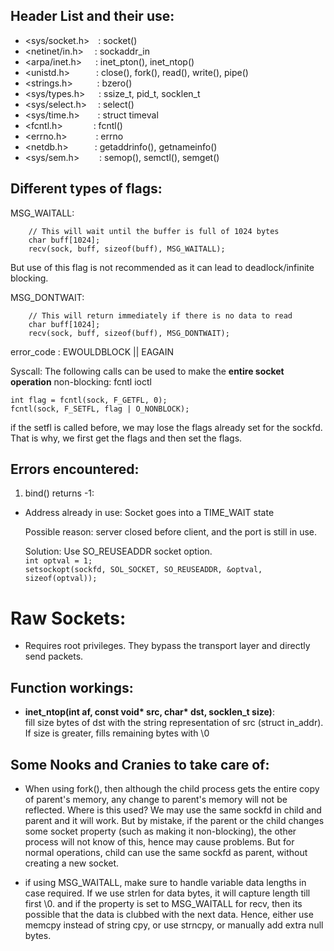 ## Header List and their use:
- <sys/socket.h>&emsp;: socket()
- <netinet/in.h>&nbsp;&emsp;: sockaddr_in
- <arpa/inet.h>&nbsp;&nbsp;&emsp;: inet_pton(), inet_ntop()
- <unistd.h>&emsp;&emsp;&emsp;: close(), fork(), read(), write(), pipe()
- <strings.h>&emsp;&emsp;&ensp;&nbsp;: bzero()
- <sys/types.h> &emsp;&nbsp;: ssize_t, pid_t, socklen_t
- <sys/select.h>&emsp;&nbsp;: select()
- <sys/time.h> &emsp;&ensp;&nbsp;: struct timeval
- <fcntl.h>&emsp;&emsp;&emsp;&ensp;: fcntl()
- <errno.h>&emsp;&emsp;&emsp;&nbsp;: errno
- <netdb.h>&emsp;&emsp;&emsp;: getaddrinfo(), getnameinfo()
- <sys/sem.h>&emsp;&emsp;&nbsp;: semop(), semctl(), semget()

## Different types of flags:

MSG_WAITALL: 
```
    // This will wait until the buffer is full of 1024 bytes
    char buff[1024];
    recv(sock, buff, sizeof(buff), MSG_WAITALL);
```

But use of this flag is not recommended as it can lead to deadlock/infinite blocking.

MSG_DONTWAIT:
```
    // This will return immediately if there is no data to read
    char buff[1024];
    recv(sock, buff, sizeof(buff), MSG_DONTWAIT);
```

error_code : EWOULDBLOCK || EAGAIN

Syscall:
The following calls can be used to make the **entire socket operation** non-blocking:
fcntl
ioctl

```
int flag = fcntl(sock, F_GETFL, 0);
fcntl(sock, F_SETFL, flag | O_NONBLOCK);
```

if the setfl is called before, we may lose the flags already set for the sockfd. That is why, 
we first get the flags and then set the flags.

## Errors encountered:
1. bind() returns -1:
- Address already in use:
    Socket goes into a TIME_WAIT state

    Possible reason: server closed before client, and the port is still in use. 

    Solution: Use SO_REUSEADDR socket option.  
    `int optval = 1;`  
    `setsockopt(sockfd, SOL_SOCKET, SO_REUSEADDR, &optval, sizeof(optval));`

# Raw Sockets:
- Requires root privileges. They bypass the transport layer and directly send packets.

## Function workings:
- **inet_ntop(int af, const void\* src, char\* dst, socklen_t size)**:  
    fill size bytes of dst with the string representation of src (struct in_addr). If size is greater, fills remaining bytes with \0 

## Some Nooks and Cranies to take care of:
- When using fork(), then although the child process gets the entire copy of parent's memory, any change to parent's memory will not be 
reflected. Where is this used? We may use the same sockfd in child and parent and it will work. But by mistake, if the parent or the child 
changes some socket property (such as making it non-blocking), the other process will not know of this, hence may cause problems. But for 
normal operations, child can use the same sockfd as parent, without creating a new socket.
 
- if using MSG_WAITALL, make sure to handle variable data lengths in case required. If we use strlen for data bytes, it will capture length till 
first \0. and if the property is set to MSG_WAITALL for recv, then its possible that the data is clubbed with the next data. Hence, either use memcpy
instead of string cpy, or use strncpy, or manually add extra null bytes. 